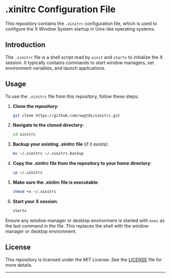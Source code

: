 
# .xinitrc Configuration File

This repository contains the `.xinitrc` configuration file, which is used to configure the X Window System startup in Unix-like operating systems.

## Introduction

The `.xinitrc` file is a shell script read by `xinit` and `startx` to initialize the X session. It typically contains commands to start window managers, set environment variables, and launch applications.

## Usage

To use the `.xinitrc` file from this repository, follow these steps:

1. **Clone the repository**:
    ```sh
    git clone https://github.com/swgtds/xinitrc.git
    ```

2. **Navigate to the cloned directory**:
    ```sh
    cd xinitrc
    ```

3. **Backup your existing .xinitrc file** (if it exists):
    ```sh
    mv ~/.xinitrc ~/.xinitrc.backup
    ```

4. **Copy the .xinitrc file from the repository to your home directory**:
    ```sh
    cp ~/.xinitrc
    ```

5. **Make sure the .xinitrc file is executable**:
    ```sh
    chmod +x ~/.xinitrc
    ```

6. **Start your X session**:
    ```sh
    startx
    ```

Ensure any window manager or desktop environment is started with `exec` as the last command in the file. This replaces the shell with the window manager or desktop environment.

## License

This repository is licensed under the MIT License. See the [LICENSE](LICENSE) file for more details.

---
